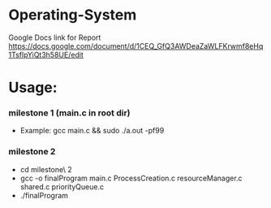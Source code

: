 # Operating-System

Google Docs link for Report
https://docs.google.com/document/d/1CEQ_GfQ3AWDeaZaWLFKrwmf8eHq1TsfIpYiQt3h58UE/edit

# Usage:

### milestone 1 (main.c in root dir)

- Example: gcc main.c && sudo ./a.out -pf99

### milestone 2

- cd milestone\ 2
- gcc -o finalProgram main.c ProcessCreation.c resourceManager.c shared.c priorityQueue.c
- ./finalProgram

